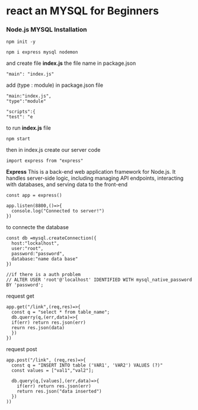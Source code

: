 # react an MYSQL for Beginners
### Node.js MYSQL Installation
```
npm init -y
```
```
npm i express mysql nodemon
```
and create file **index.js** the file name in package.json 
```
"main": "index.js"
```
add (type : module) in package.json file
```
"main:"index.js",
"type":"module"
```
```
"scripts":{
"test": "e
```
to run **index.js** file 
```
npm start
```
then in index.js create our server code 
```
import express from "express"
```
**Express** This is a back-end web application framework for Node.js. It handles server-side logic, including managing API endpoints, interacting with databases, and serving data to the front-end

```
const app = express()

app.listen(8800,()=>{
  console.log("Connected to server!")
})
```
to connecte the database 
```
const db =mysql.createConnection({
  host:"lockalhost",
  user:"root",
  password:"password",
  database:"name data base"
})

//if there is a auth problem
// ALTER USER 'root'@'localhost' IDENTIFIED WITH mysql_native_password BY 'password';
```
request get 
```
app.get("/link",(req,res)=>{
  const q = "select * from table_name";
  db.querry(q,(err,data)=>{
  if(err) return res.json(err)
  reurn res.json(data)
  })
})
```
request post
```
app.post("/link", (req,res)=>{
  const q = "INSERT INTO table ('VAR1', 'VAR2') VALUES (?)"
  const values = ["val1","val2"];

  db.query(q,[values],(err,data)=>{
    if(err) return res.json(err)
    return res.json("data inserted")
  })
))
```
